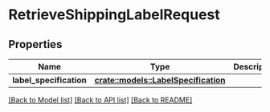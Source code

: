 # RetrieveShippingLabelRequest

## Properties

Name | Type | Description | Notes
------------ | ------------- | ------------- | -------------
**label_specification** | [**crate::models::LabelSpecification**](LabelSpecification.md) |  | 

[[Back to Model list]](../README.md#documentation-for-models) [[Back to API list]](../README.md#documentation-for-api-endpoints) [[Back to README]](../README.md)


